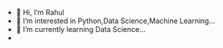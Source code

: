 - 👋 Hi, I’m Rahul
- 👀 I’m interested in Python,Data Science,Machine Learning...
- 🌱 I’m currently learning  Data Science...
- 

<!---
rkumar629/rkumar629 is a ✨ special ✨ repository because its `README.md` (this file) appears on your GitHub profile.
You can click the Preview link to take a look at your changes.
--->
